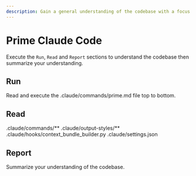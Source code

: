 ```yaml
---
description: Gain a general understanding of the codebase with a focus on Claude Code improvements
---
```


# Prime Claude Code

Execute the `Run`, `Read` and `Report` sections to understand the codebase then summarize your understanding.

## Run

Read and execute the .claude/commands/prime.md file top to bottom.

## Read

.claude/commands/**
.claude/output-styles/**
.claude/hooks/context_bundle_builder.py
.claude/settings.json

## Report

Summarize your understanding of the codebase.


